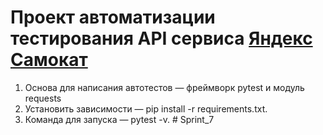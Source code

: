 # Проект автоматизации тестирования API сервиса [Яндекс Самокат](https://qa-scooter.praktikum-services.ru)
1. Основа для написания автотестов — фреймворк pytest и модуль requests
2. Установить зависимости — pip install -r requirements.txt.
3. Команда для запуска — pytest -v. # Sprint_7
